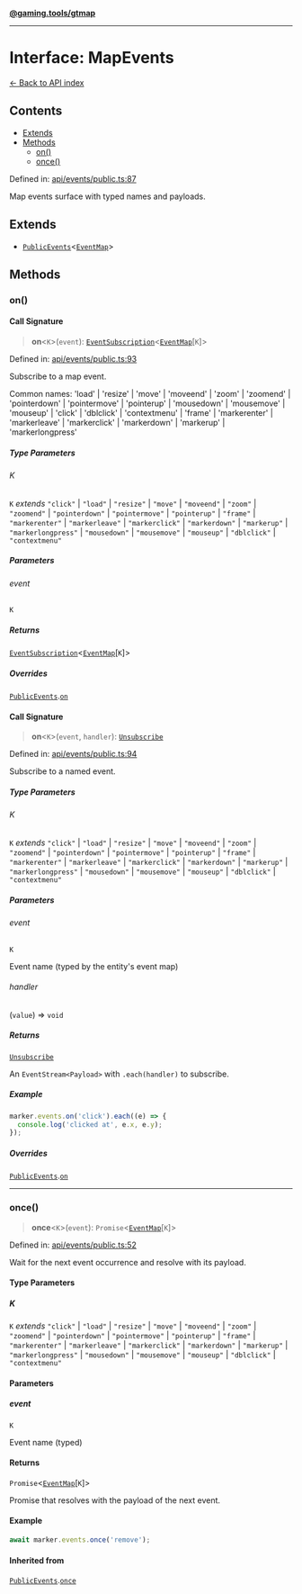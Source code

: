 [**@gaming.tools/gtmap**](README.md)

***

# Interface: MapEvents

[← Back to API index](./README.md)

## Contents

- [Extends](#extends)
- [Methods](#methods)
  - [on()](#on)
  - [once()](#once)

Defined in: [api/events/public.ts:87](https://github.com/gamingtools/gt-map/blob/158dafcef9898e0f3f71a5a95a93f4449df181ba/packages/gtmap/src/api/events/public.ts#L87)

Map events surface with typed names and payloads.

## Extends

- [`PublicEvents`](Interface.PublicEvents.md)\<[`EventMap`](Interface.EventMap.md)\>

## Methods

### on()

#### Call Signature

> **on**\<`K`\>(`event`): [`EventSubscription`](Interface.EventSubscription.md)\<[`EventMap`](Interface.EventMap.md)\[`K`\]\>

Defined in: [api/events/public.ts:93](https://github.com/gamingtools/gt-map/blob/158dafcef9898e0f3f71a5a95a93f4449df181ba/packages/gtmap/src/api/events/public.ts#L93)

Subscribe to a map event.

Common names: 'load' | 'resize' | 'move' | 'moveend' | 'zoom' | 'zoomend' | 'pointerdown' | 'pointermove' | 'pointerup' | 'mousedown' | 'mousemove' | 'mouseup' | 'click' | 'dblclick' | 'contextmenu' | 'frame' | 'markerenter' | 'markerleave' | 'markerclick' | 'markerdown' | 'markerup' | 'markerlongpress'

##### Type Parameters

###### K

`K` *extends* `"click"` \| `"load"` \| `"resize"` \| `"move"` \| `"moveend"` \| `"zoom"` \| `"zoomend"` \| `"pointerdown"` \| `"pointermove"` \| `"pointerup"` \| `"frame"` \| `"markerenter"` \| `"markerleave"` \| `"markerclick"` \| `"markerdown"` \| `"markerup"` \| `"markerlongpress"` \| `"mousedown"` \| `"mousemove"` \| `"mouseup"` \| `"dblclick"` \| `"contextmenu"`

##### Parameters

###### event

`K`

##### Returns

[`EventSubscription`](Interface.EventSubscription.md)\<[`EventMap`](Interface.EventMap.md)\[`K`\]\>

##### Overrides

[`PublicEvents`](Interface.PublicEvents.md).[`on`](Interface.PublicEvents.md#on)

#### Call Signature

> **on**\<`K`\>(`event`, `handler`): [`Unsubscribe`](TypeAlias.Unsubscribe.md)

Defined in: [api/events/public.ts:94](https://github.com/gamingtools/gt-map/blob/158dafcef9898e0f3f71a5a95a93f4449df181ba/packages/gtmap/src/api/events/public.ts#L94)

Subscribe to a named event.

##### Type Parameters

###### K

`K` *extends* `"click"` \| `"load"` \| `"resize"` \| `"move"` \| `"moveend"` \| `"zoom"` \| `"zoomend"` \| `"pointerdown"` \| `"pointermove"` \| `"pointerup"` \| `"frame"` \| `"markerenter"` \| `"markerleave"` \| `"markerclick"` \| `"markerdown"` \| `"markerup"` \| `"markerlongpress"` \| `"mousedown"` \| `"mousemove"` \| `"mouseup"` \| `"dblclick"` \| `"contextmenu"`

##### Parameters

###### event

`K`

Event name (typed by the entity's event map)

###### handler

(`value`) => `void`

##### Returns

[`Unsubscribe`](TypeAlias.Unsubscribe.md)

An `EventStream<Payload>` with `.each(handler)` to subscribe.

##### Example

```ts
marker.events.on('click').each((e) => {
  console.log('clicked at', e.x, e.y);
});
```

##### Overrides

[`PublicEvents`](Interface.PublicEvents.md).[`on`](Interface.PublicEvents.md#on)

***

### once()

> **once**\<`K`\>(`event`): `Promise`\<[`EventMap`](Interface.EventMap.md)\[`K`\]\>

Defined in: [api/events/public.ts:52](https://github.com/gamingtools/gt-map/blob/158dafcef9898e0f3f71a5a95a93f4449df181ba/packages/gtmap/src/api/events/public.ts#L52)

Wait for the next event occurrence and resolve with its payload.

#### Type Parameters

##### K

`K` *extends* `"click"` \| `"load"` \| `"resize"` \| `"move"` \| `"moveend"` \| `"zoom"` \| `"zoomend"` \| `"pointerdown"` \| `"pointermove"` \| `"pointerup"` \| `"frame"` \| `"markerenter"` \| `"markerleave"` \| `"markerclick"` \| `"markerdown"` \| `"markerup"` \| `"markerlongpress"` \| `"mousedown"` \| `"mousemove"` \| `"mouseup"` \| `"dblclick"` \| `"contextmenu"`

#### Parameters

##### event

`K`

Event name (typed)

#### Returns

`Promise`\<[`EventMap`](Interface.EventMap.md)\[`K`\]\>

Promise that resolves with the payload of the next event.

#### Example

```ts
await marker.events.once('remove');
```

#### Inherited from

[`PublicEvents`](Interface.PublicEvents.md).[`once`](Interface.PublicEvents.md#once)
